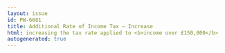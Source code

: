 ```yaml
---
layout: issue
id: PW-6681
title: Additional Rate of Income Tax — Increase
html: increasing the tax rate applied to <b>income over £150,000</b>
autogenerated: true
---
```

